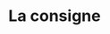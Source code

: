 ---
title: "La consigne"
url: /cherbourg-en-cotentin/la-consigne-rue-gambetta/
shop: Lebensmittel
---